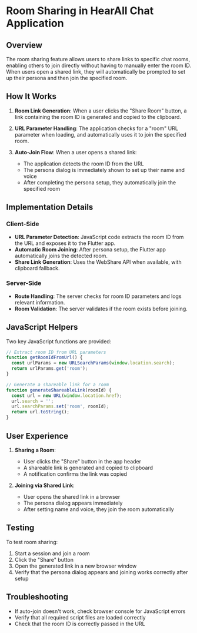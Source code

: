 # Room Sharing in HearAll Chat Application

## Overview

The room sharing feature allows users to share links to specific chat rooms, enabling others to join directly without having to manually enter the room ID. When users open a shared link, they will automatically be prompted to set up their persona and then join the specified room.

## How It Works

1. **Room Link Generation**: When a user clicks the "Share Room" button, a link containing the room ID is generated and copied to the clipboard.

2. **URL Parameter Handling**: The application checks for a "room" URL parameter when loading, and automatically uses it to join the specified room.

3. **Auto-Join Flow**: When a user opens a shared link:
   - The application detects the room ID from the URL
   - The persona dialog is immediately shown to set up their name and voice
   - After completing the persona setup, they automatically join the specified room

## Implementation Details

### Client-Side

- **URL Parameter Detection**: JavaScript code extracts the room ID from the URL and exposes it to the Flutter app.
- **Automatic Room Joining**: After persona setup, the Flutter app automatically joins the detected room.
- **Share Link Generation**: Uses the WebShare API when available, with clipboard fallback.

### Server-Side

- **Route Handling**: The server checks for room ID parameters and logs relevant information.
- **Room Validation**: The server validates if the room exists before joining.

## JavaScript Helpers

Two key JavaScript functions are provided:

```javascript
// Extract room ID from URL parameters
function getRoomIdFromUrl() {
  const urlParams = new URLSearchParams(window.location.search);
  return urlParams.get('room');
}

// Generate a shareable link for a room
function generateShareableLink(roomId) {
  const url = new URL(window.location.href);
  url.search = '';
  url.searchParams.set('room', roomId);
  return url.toString();
}
```

## User Experience

1. **Sharing a Room**:
   - User clicks the "Share" button in the app header
   - A shareable link is generated and copied to clipboard
   - A notification confirms the link was copied

2. **Joining via Shared Link**:
   - User opens the shared link in a browser
   - The persona dialog appears immediately
   - After setting name and voice, they join the room automatically

## Testing

To test room sharing:

1. Start a session and join a room
2. Click the "Share" button
3. Open the generated link in a new browser window
4. Verify that the persona dialog appears and joining works correctly after setup

## Troubleshooting

- If auto-join doesn't work, check browser console for JavaScript errors
- Verify that all required script files are loaded correctly
- Check that the room ID is correctly passed in the URL
